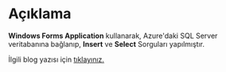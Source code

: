 <h1> Açıklama </h1>
<p> <b>Windows Forms Application</b> kullanarak, Azure'daki SQL Server veritabanına bağlanıp, 
<b>Insert</b> ve <b>Select</b> Sorguları yapılmıştır.

<p> İlgili blog yazısı için <a href="http://kodfest.com/?p=1891" target="_blank">tıklayınız.</a>
